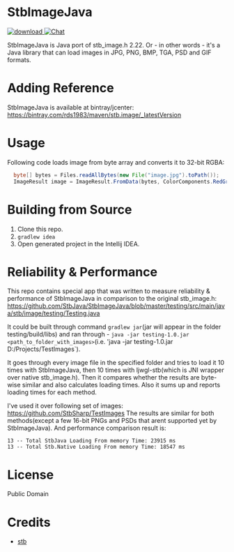 # StbImageJava
[ ![download](https://api.bintray.com/packages/rds1983/maven/stb.image/images/download.svg) ](https://bintray.com/rds1983/maven/stb.image/_latestVersion) [![Chat](https://img.shields.io/discord/628186029488340992.svg)](https://discord.gg/ZeHxhCY)

StbImageJava is Java port of stb_image.h 2.22. Or - in other words - it's a Java library that can load images in JPG, PNG, BMP, TGA, PSD and GIF formats.

# Adding Reference
StbImageJava is available at bintray/jcenter: https://bintray.com/rds1983/maven/stb.image/_latestVersion

# Usage
Following code loads image from byte array and converts it to 32-bit RGBA:
```java
  byte[] bytes = Files.readAllBytes(new File("image.jpg").toPath());
  ImageResult image = ImageResult.FromData(bytes, ColorComponents.RedGreenBlueAlpha);
```

# Building from Source
1. Clone this repo.
2. `gradlew idea`
3. Open generated project in the Intellij IDEA.

# Reliability & Performance
This repo contains special app that was written to measure reliability & performance of StbImageJava in comparison to the original stb_image.h: https://github.com/StbJava/StbImageJava/blob/master/testing/src/main/java/stb/image/testing/Testing.java

It could be built through command `gradlew jar`(jar will appear in the folder testing/build/libs) and ran through - `java -jar testing-1.0.jar <path_to_folder_with_images>`(i.e. 'java -jar testing-1.0.jar D:/Projects/TestImages`).

It goes through every image file in the specified folder and tries to load it 10 times with StbImageJava, then 10 times with ljwgl-stb(which is JNI wrapper over native stb_image.h). Then it compares whether the results are byte-wise similar and also calculates loading times. Also it sums up and reports loading times for each method.

I've used it over following set of images: https://github.com/StbSharp/TestImages
The results are similar for both methods(except a few 16-bit PNGs and PSDs that arent supported yet by StbImageJava).
And performance comparison result is:
```
13 -- Total StbJava Loading From memory Time: 23915 ms
13 -- Total Stb.Native Loading From memory Time: 18547 ms
```

# License
Public Domain

# Credits
* [stb](https://github.com/nothings/stb)
